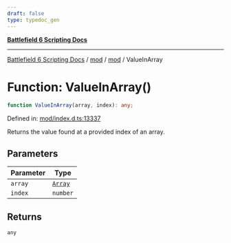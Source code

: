 ```yaml
---
draft: false
type: typedoc_gen
---
```


[**Battlefield 6 Scripting Docs**](../../../_index.md)

***

[Battlefield 6 Scripting Docs](../../../_index.md) / [mod](../../_index.md) / [mod](../_index.md) / ValueInArray

# Function: ValueInArray()

```ts
function ValueInArray(array, index): any;
```

Defined in: [mod/index.d.ts:13337](https://github.com/battlefield-portal-community/portal-docs/blob/6d87e21c5922a3efb03c634dbe98e5fe6e797672/generators/santiago/mod/index.d.ts#L13337)

Returns the value found at a provided index of an array.

## Parameters

| Parameter | Type |
| ------ | ------ |
| `array` | [`Array`](../Array/_index.md) |
| `index` | `number` |

## Returns

`any`
